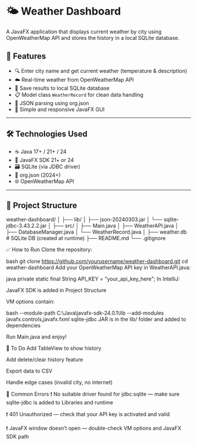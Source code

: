 # 🌤️ Weather Dashboard

A JavaFX application that displays current weather by city using OpenWeatherMap API and stores the history in a local SQLite database.

## 🚀 Features

- 🔍 Enter city name and get current weather (temperature & description)
- ☁️ Real-time weather from OpenWeatherMap API
- 💾 Save results to local SQLite database
- 📋 Model class `WeatherRecord` for clean data handling
- 🧪 JSON parsing using org.json
- 🎨 Simple and responsive JavaFX GUI

---

## 🛠️ Technologies Used

- ☕ Java 17+ / 21+ / 24
- 🎨 JavaFX SDK 21+ or 24
- 🗃️ SQLite (via JDBC driver)
- 🧾 org.json (2024+)
- 🌐 OpenWeatherMap API

---

## 📁 Project Structure

weather-dashboard/
│
├── lib/
│ ├── json-20240303.jar
│ └── sqlite-jdbc-3.43.2.2.jar
│
├── src/
│ ├── Main.java
│ ├── WeatherAPI.java
│ ├── DatabaseManager.java
│ └── WeatherRecord.java
│
├── weather.db # SQLite DB (created at runtime)
├── README.md
└── .gitignore


✅ How to Run
Clone the repository:

bash
git clone https://github.com/yourusername/weather-dashboard.git
cd weather-dashboard
Add your OpenWeatherMap API key in WeatherAPI.java:

java
private static final String API_KEY = "your_api_key_here";
In IntelliJ:

JavaFX SDK is added in Project Structure

VM options contain:

bash
--module-path C:\Java\javafx-sdk-24.0.1\lib --add-modules javafx.controls,javafx.fxml
sqlite-jdbc JAR is in the lib/ folder and added to dependencies

Run Main.java and enjoy!

📌 To Do
 Add TableView to show history

 Add delete/clear history feature

 Export data to CSV

 Handle edge cases (invalid city, no internet)

🧯 Common Errors
❗ No suitable driver found for jdbc:sqlite — make sure sqlite-jdbc is added to Libraries and runtime

❗ 401 Unauthorized — check that your API key is activated and valid

❗ JavaFX window doesn’t open — double-check VM options and JavaFX SDK path

